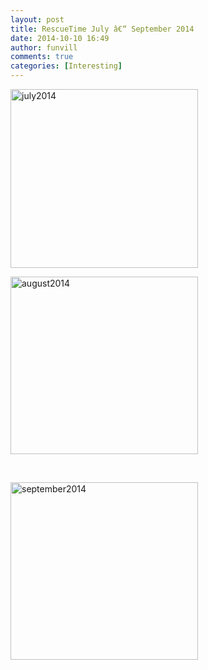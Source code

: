 ```yaml
---
layout: post
title: RescueTime July â€“ September 2014
date: 2014-10-10 16:49
author: funvill
comments: true
categories: [Interesting]
---
```

<a href="http://www.abluestar.com/blog/wp-content/uploads/2014/10/july2014.png"><img class="alignnone size-medium wp-image-4002" src="http://www.abluestar.com/blog/wp-content/uploads/2014/10/july2014-300x286.png" alt="july2014" width="300" height="286" /></a>

<a href="http://www.abluestar.com/blog/wp-content/uploads/2014/10/august2014.png"><img class="alignnone size-medium wp-image-4003" src="http://www.abluestar.com/blog/wp-content/uploads/2014/10/august2014-300x284.png" alt="august2014" width="300" height="284" /></a>

&nbsp;

<a href="http://www.abluestar.com/blog/wp-content/uploads/2014/10/september2014.png"><img class="alignnone size-medium wp-image-4004" src="http://www.abluestar.com/blog/wp-content/uploads/2014/10/september2014-300x284.png" alt="september2014" width="300" height="284" /></a>
